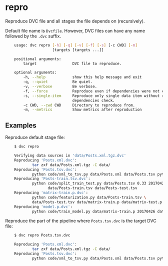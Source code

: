 # repro

Reproduce DVC file and all stages the file depends on (recursively).

Default file name is `Dvcfile`. However, DVC files can have any name followed by
the `.dvc` suffix.

```sh
    usage: dvc repro [-h] [-q] [-v] [-f] [-s] [-c CWD] [-m]
                     [targets [targets ...]]

    positional arguments:
        target                DVC file to reproduce.

    optional arguments:
        -h, --help            show this help message and exit
        -q, --quiet           Be quiet.
        -v, --verbose         Be verbose.
        -f, --force           Reproduce even if dependencies were not changed.
        -s, --single-item     Reproduce only single data item without recursive
                              dependencies check.
        -c CWD, --cwd CWD     Directory to reproduce from.
        -m, --metrics         Show metrics after reproduction
```

## Examples

Reproduce default stage file:

```sh
    $ dvc repro

    Verifying data sources in 'data/Posts.xml.tgz.dvc'
    Reproducing 'Posts.xml.dvc':
            tar zxf data/Posts.xml.tgz -C data/
    Reproducing 'Posts.tsv.dvc':
            python code/xml_to_tsv.py data/Posts.xml data/Posts.tsv python
    Reproducing 'Posts-train.tsv.dvc':
            python code/split_train_test.py data/Posts.tsv 0.33 20170426 \
                   data/Posts-train.tsv data/Posts-test.tsv
    Reproducing 'matrix-train.p.dvc':
            python code/featurization.py data/Posts-train.tsv \
            data/Posts-test.tsv data/matrix-train.p data/matrix-test.p
    Reproducing 'model.p.dvc':
            python code/train_model.py data/matrix-train.p 20170426 data/model.p
```

Reproduce the part of the pipeline where `Posts.tsv.dvc` is the target DVC file:

```sh
    $ dvc repro Posts.tsv.dvc

    Reproducing 'Posts.xml.dvc':
            tar zxf data/Posts.xml.tgz -C data/
    Reproducing 'Posts.tsv.dvc':
            python code/xml_to_tsv.py data/Posts.xml data/Posts.tsv python
```
